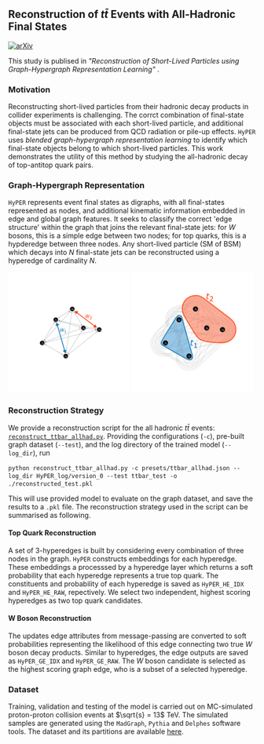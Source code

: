 ## Reconstruction of $t\bar{t}$ Events with All-Hadronic Final States

  [![arXiv](https://img.shields.io/badge/arXiv-2402.10149-b31b1b.svg)](https://arxiv.org/abs/2402.10149)

This study is publised in _"Reconstruction of Short-Lived Particles using
Graph-Hypergraph Representation Learning"_ .

### Motivation 
Reconstructing short-lived particles from their hadronic decay products in
collider experiments is challenging. 
The corrct combination of final-state objects must be associated with each short-lived particle, and additional final-state
jets can be produced from QCD radiation or pile-up effects.
`HyPER` uses _blended graph-hypergraph representation learning_ to identify
which final-state objects belong to which short-lived particles.
This work demonstrates the utility of this method by studying the all-hadronic
decay of top-antitop quark pairs.

### Graph-Hypergraph Representation
`HyPER` represents event final states as digraphs, with all final-states
represented as nodes, and additional kinematic information embedded in edge and
global graph features.
It seeks to classify the correct 'edge structure' within the graph that joins
the relevant final-state jets: for $W$ bosons, this is a simple
edge between two nodes; for top quarks, this is a hypderedge between three
nodes.
Any short-lived particle (SM of BSM) which decays into $N$ final-state jets can
be reconstructed using a hyperedge of cardinality $N$.

<img src=".figures/digraph.png" alt="graph" width="49%"/>
<img src=".figures/hypergraph.png" alt="graph" width="49%"/>

### Reconstruction Strategy
We provide a reconstruction script for the all hadronic $t\bar{t}$ events: [`reconstruct_ttbar_allhad.py`](reconstruct_ttbar_allhad.py).
Providing the configurations (`-c`), pre-built graph dataset (`--test`), and the log directory of the trained model (`--log_dir`), run
```
python reconstruct_ttbar_allhad.py -c presets/ttbar_allhad.json --log_dir HyPER_log/version_0 --test ttbar_test -o ./reconstructed_test.pkl
```
This will use provided model to evaluate on the graph dataset, and save the results to a `.pkl` file. The reconstruction strategy used in the script can be summarised as following.

#### Top Quark Reconstruction
A set of 3-hyperedges is built by considering every combination of three nodes in the graph.
`HyPER` constructs embeddings for each hyperedge. 
These embeddings a processsed by a hyperedge layer which returns a soft probability that each hyperedge represents a true top quark.
The constituents and probability of each hyperedge is saved as `HyPER_HE_IDX` and `HyPER_HE_RAW`, repectively.
We select two independent, highest scoring hyperedges as two top quark candidates.

#### W Boson Reconstruction
The updates edge attributes from message-passing are converted to soft probabilities representing the likelihood of this edge connecting two true $W$ boson decay products.
Similar to hyperedges, the edge outputs are saved as `HyPER_GE_IDX` and `HyPER_GE_RAW`.
The $W$ boson candidate is selected as the highest scoring graph edge, who is a subset of a selected hyperedge.


### Dataset

Training, validation and testing of the model is carried out on MC-simulated
proton-proton collision events at $\sqrt{s} = 13$ TeV. 
The simulated samples are generated using the `MadGraph`, `Pythia` and `Delphes`
software tools. The dataset and its partitions are available [here](https://zenodo.org/records/10653837).

